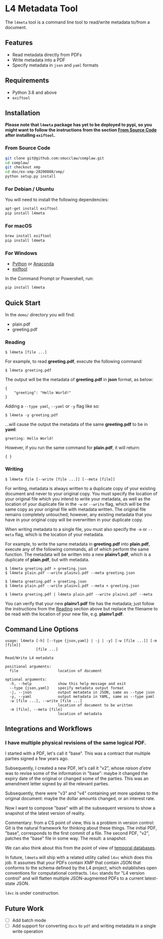 # L4 Metadata Tool

The `l4meta` tool is a command line tool to read/write metadata to/from a document.

## Features

- Read metadata directly from PDFs
- Write metadata into a PDF
- Specify metadata in `json` and `yaml` formats

## Requirements

- Python 3.8 and above
- `exiftool`

## Installation

**Please note that `l4meta` package has yet to be deployed to pypi, so you might want to follow the instructions from the section [From Source Code](#from-source-code) after installing `exiftool`.**

### From Source Code

```sh
git clone git@github.com:smucclaw/complaw.git
cd complaw/
git checkout xmp
cd doc/ex-xmp-20200808/xmp/
python setup.py install
```

### For Debian / Ubuntu

You will need to install the following dependencies:

```sh
apt-get install exiftool
pip install l4meta
```

### For macOS

```sh
brew install exiftool
pip install l4meta
``` 

### For Windows

- [Python](https://www.python.org/) or [Anaconda](https://www.anaconda.com/products/individual#Downloads)
- [exiftool](https://exiftool.org/)

In the Command Prompt or Powershell, run:

```powershell
pip install l4meta
```

## Quick Start

In the `demo/` directory you will find:
- plain.pdf
- greeting.pdf

### Reading

```console
$ l4meta [file ...]
```

For example, to read **greeting.pdf**, execute the following command:

```console
$ l4meta greeting.pdf
```

The output will be the metadata of **greeting.pdf** in **json** format, as below:

```console
{
    "greeting": "Hello World!"
}
```

Adding a `--type yaml`, `--yaml` or `-y` flag like so:

```console
$ l4meta -y greeting.pdf
```

...will cause the output the metadata of the same **greeting.pdf** to be in **yaml**:

```console
greeting: Hello World!

```

However, if you run the same command for **plain.pdf**, it will return:

```console
{ }
```

### Writing

```console
$ l4meta file [--write [file ...]] [--meta [file]]
```

For writing, metadata is always written to a duplicate copy of your existing document and never to your original copy. You must specify the location of your original file which you intend to write your metadata, as well as the location of your duplicate file in the `-w` or `--write` flag, which will be the same copy as your original file with metadata written. The original file remains completely untouched; however, any existing metadata that you have in your original copy will be overwritten in your duplicate copy.

When writing metadata to a single file, you must also specify the `-m` or `--meta` flag, which is the location of your metadata.

For example, to write the same metadata in **greeting.pdf** into **plain.pdf**, execute any of the following commands, all of which perform the same function. The metadata will be written into a new **plainv1.pdf**, which is a duplicate of **plain.pdf**, but with metadata.

```console
$ l4meta greeting.pdf > greeting.json
$ l4meta plain.pdf --write plainv1.pdf --meta greeting.json
```

```console
$ l4meta greeting.pdf > greeting.json
$ l4meta plain.pdf --write plainv1.pdf --meta < greeting.json
```

```console
$ l4meta greeting.pdf | l4meta plain.pdf --write plainv1.pdf --meta
```

You can verify that your new **plainv1.pdf** file has the metadata; just follow the instructions from the [Reading](#reading) section above but replace the filename to be read with the location of your new file, e.g. **plainv1.pdf**.

## Command Line Options

```console
usage: l4meta [-h] [--type {json,yaml} | -j | -y] [-w [file ...]] [-m [file]]
              [file ...]

Read/Write L4 metadata

positional arguments:
  file                  location of document

optional arguments:
  -h, --help            show this help message and exit
  --type {json,yaml}    specify metadata output format
  -j, --json            output metadata in JSON, same as --type json
  -y, --yaml            output metadata in YAML, same as --type yaml
  -w [file ...], --write [file ...]
                        location of document to be written
  -m [file], --meta [file]
                        location of metadata
```

## Integrations and Workflows

### I have multiple physical revisions of the same logical PDF.

I started with a PDF, let's call it "base". This was a contract that multiple parties signed a few years ago.

Subsequently, I created a new PDF, let's call it "v2", whose _raison d'etre_ was to revise some of the information in "base": maybe it changed the expiry date of the original or changed some of the
parties. This was an amendment letter signed by all the relevant parties.

Subsequently, there were "v3" and "v4" containing yet more updates to the original document: maybe the dollar amounts changed, or an interest rate.

Now I want to compose "base" with all the subsequent versions to show a snapshot of the latest version of reality.

Commentary: from a CS point of view, this is a problem in version control: Git is the natural framework for thinking about these things. The initial PDF, "base", corresponds to the first commit of a file. The second PDF, "v2", patches the "base" file in some way. The result: a snapshot.

We can also think about this from the point of view of [temporal databases](https://en.wikipedia.org/wiki/Temporal_database).

In future, `l4meta` will ship with a related utility called `l4vc` which does this job. It assumes that your PDFs contain XMP that contain JSON that conforms to the schema defined by the L4 project, which establishes open conventions for computational contracts. `l4vc` stands for "L4 version control" and will flatten multiple JSON-augmented PDFs to a current latest-state JSON.

`l4vc` is under construction.

## Future Work

- [ ] Add batch mode
- [ ] Add support for converting `docx` to `pdf` and writing metadata in a single write operation
